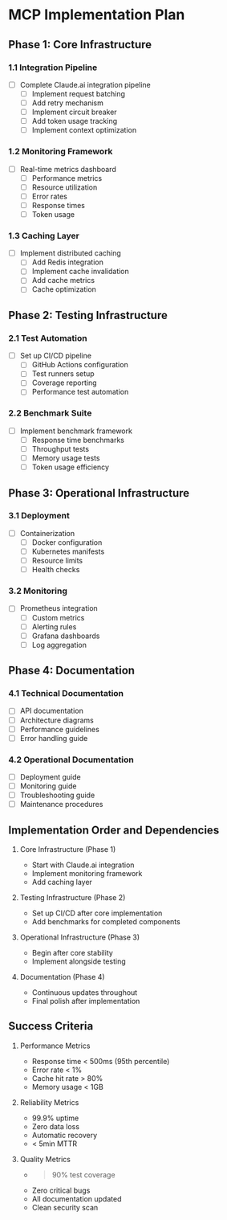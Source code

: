# MCP Implementation Plan

## Phase 1: Core Infrastructure

### 1.1 Integration Pipeline
- [ ] Complete Claude.ai integration pipeline
  - [ ] Implement request batching
  - [ ] Add retry mechanism
  - [ ] Implement circuit breaker
  - [ ] Add token usage tracking
  - [ ] Implement context optimization

### 1.2 Monitoring Framework
- [ ] Real-time metrics dashboard
  - [ ] Performance metrics
  - [ ] Resource utilization
  - [ ] Error rates
  - [ ] Response times
  - [ ] Token usage

### 1.3 Caching Layer
- [ ] Implement distributed caching
  - [ ] Add Redis integration
  - [ ] Implement cache invalidation
  - [ ] Add cache metrics
  - [ ] Cache optimization

## Phase 2: Testing Infrastructure

### 2.1 Test Automation
- [ ] Set up CI/CD pipeline
  - [ ] GitHub Actions configuration
  - [ ] Test runners setup
  - [ ] Coverage reporting
  - [ ] Performance test automation

### 2.2 Benchmark Suite
- [ ] Implement benchmark framework
  - [ ] Response time benchmarks
  - [ ] Throughput tests
  - [ ] Memory usage tests
  - [ ] Token usage efficiency

## Phase 3: Operational Infrastructure

### 3.1 Deployment
- [ ] Containerization
  - [ ] Docker configuration
  - [ ] Kubernetes manifests
  - [ ] Resource limits
  - [ ] Health checks

### 3.2 Monitoring
- [ ] Prometheus integration
  - [ ] Custom metrics
  - [ ] Alerting rules
  - [ ] Grafana dashboards
  - [ ] Log aggregation

## Phase 4: Documentation

### 4.1 Technical Documentation
- [ ] API documentation
- [ ] Architecture diagrams
- [ ] Performance guidelines
- [ ] Error handling guide

### 4.2 Operational Documentation
- [ ] Deployment guide
- [ ] Monitoring guide
- [ ] Troubleshooting guide
- [ ] Maintenance procedures

## Implementation Order and Dependencies

1. Core Infrastructure (Phase 1)
   - Start with Claude.ai integration
   - Implement monitoring framework
   - Add caching layer

2. Testing Infrastructure (Phase 2)
   - Set up CI/CD after core implementation
   - Add benchmarks for completed components

3. Operational Infrastructure (Phase 3)
   - Begin after core stability
   - Implement alongside testing

4. Documentation (Phase 4)
   - Continuous updates throughout
   - Final polish after implementation

## Success Criteria

1. Performance Metrics
   - Response time < 500ms (95th percentile)
   - Error rate < 1%
   - Cache hit rate > 80%
   - Memory usage < 1GB

2. Reliability Metrics
   - 99.9% uptime
   - Zero data loss
   - Automatic recovery
   - < 5min MTTR

3. Quality Metrics
   - > 90% test coverage
   - Zero critical bugs
   - All documentation updated
   - Clean security scan